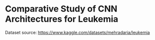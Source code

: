 # Comparative Study of CNN Architectures for Leukemia

Dataset source: https://www.kaggle.com/datasets/mehradaria/leukemia
